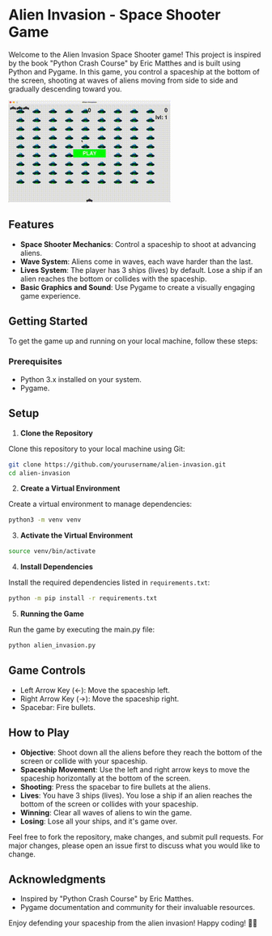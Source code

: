 # Alien Invasion - Space Shooter Game

Welcome to the Alien Invasion Space Shooter game! This project is inspired by
the book "Python Crash Course" by Eric Matthes and is built using Python and
Pygame. In this game, you control a spaceship at the bottom of the screen,
shooting at waves of aliens moving from side to side and gradually descending
toward you.

<img src="./docs/demo.gif">

## Features

- **Space Shooter Mechanics**: Control a spaceship to shoot at advancing
  aliens.
- **Wave System**: Aliens come in waves, each wave harder than the last.
- **Lives System**: The player has 3 ships (lives) by default. Lose a ship if
  an alien reaches the bottom or collides with the spaceship.  
- **Basic Graphics and Sound**: Use Pygame to create a visually engaging game
  experience.

## Getting Started

To get the game up and running on your local machine, follow these steps:

### Prerequisites

- Python 3.x installed on your system.
- Pygame.

## Setup

1. **Clone the Repository**

Clone this repository to your local machine using Git:

```sh
git clone https://github.com/yourusername/alien-invasion.git
cd alien-invasion
```

2. **Create a Virtual Environment**

Create a virtual environment to manage dependencies:

```sh
python3 -m venv venv
```

3. **Activate the Virtual Environment**

```sh
source venv/bin/activate
```

4. **Install Dependencies**

Install the required dependencies listed in `requirements.txt`:

```sh
python -m pip install -r requirements.txt
```

5. **Running the Game**

Run the game by executing the main.py file:

```sh
python alien_invasion.py
```

## Game Controls

- Left Arrow Key (←): Move the spaceship left.
- Right Arrow Key (→): Move the spaceship right.
- Spacebar: Fire bullets.

## How to Play

- **Objective**: Shoot down all the aliens before they reach the bottom of the
  screen or collide with your spaceship.
- **Spaceship Movement**: Use the left and right arrow keys to move the
  spaceship horizontally at the bottom of the screen.
- **Shooting**: Press the spacebar to fire bullets at the aliens.
- **Lives**: You have 3 ships (lives). You lose a ship if an alien reaches the
  bottom of the screen or collides with your spaceship.
- **Winning**: Clear all waves of aliens to win the game.
- **Losing**: Lose all your ships, and it's game over.

Feel free to fork the repository, make changes, and submit pull requests. For major changes, please open an issue first to discuss what you would like to change.

## Acknowledgments

- Inspired by "Python Crash Course" by Eric Matthes.
- Pygame documentation and community for their invaluable resources.

Enjoy defending your spaceship from the alien invasion! Happy coding! 🚀👾
